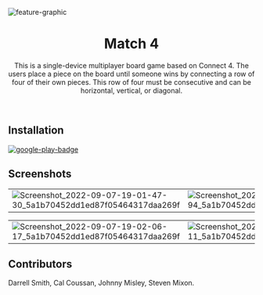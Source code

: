 ![feature-graphic](https://user-images.githubusercontent.com/89669123/188997982-308eac46-2977-4944-91e8-58f5632c7d27.png)

<div align="center">
<h1>Match 4</h1>
<p>
This is a single-device multiplayer board game based on Connect 4. The users place a piece 
on the board until someone wins by connecting a row of four of their own pieces. This row of
four must be consecutive and can be horizontal, vertical, or diagonal.
</p>
</div>
<br/>

## Installation

<a href="https://play.google.com/store/apps/details?id=com.C4.match4application" style="height: 100px">![google-play-badge](https://user-images.githubusercontent.com/89669123/189005406-8166666b-8bf3-47c5-a81e-849cbd0f1f17.png)</a>

## Screenshots

| | |
|----|----|
|![Screenshot_2022-09-07-19-01-47-30_5a1b70452dd1ed87f05464317daa269f](https://user-images.githubusercontent.com/89669123/188998786-988b1285-f25c-4621-a236-3f6acf86ea56.jpg)|![Screenshot_2022-09-07-19-01-57-94_5a1b70452dd1ed87f05464317daa269f](https://user-images.githubusercontent.com/89669123/188998798-5dc6ce2a-b48e-4978-a20b-c73b232f27c0.jpg)|

| | |
|----|----|
|![Screenshot_2022-09-07-19-02-06-17_5a1b70452dd1ed87f05464317daa269f](https://user-images.githubusercontent.com/89669123/188998828-463ca20e-b42a-46d3-8aa8-c0b6312e99ad.jpg)|![Screenshot_2022-09-07-19-02-19-11_5a1b70452dd1ed87f05464317daa269f](https://user-images.githubusercontent.com/89669123/188998837-ef33f855-80d0-4552-ab57-8888c65cdd84.jpg)|

## Contributors

Darrell Smith, Cal Coussan, Johnny Misley, Steven Mixon.
